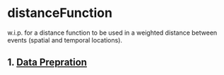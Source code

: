 # distanceFunction
w.i.p. for a distance function to be used in a weighted distance between events (spatial and temporal locations).

## 1. [Data Prepration](https://github.com/sudbasnet/distanceFunction/blob/master/documentation/dataPrepration.md) 
